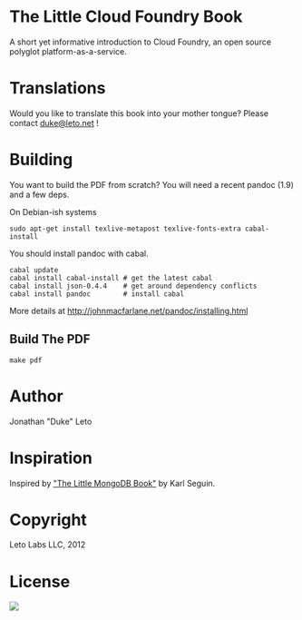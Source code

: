 # The Little Cloud Foundry Book

A short yet informative introduction to Cloud Foundry, an open source
polyglot platform-as-a-service.

# Translations

Would you like to translate this book into your mother tongue? Please contact duke@leto.net !

# Building

You want to build the PDF from scratch? You will need a recent pandoc (1.9) and a few deps.

On Debian-ish systems

    sudo apt-get install texlive-metapost texlive-fonts-extra cabal-install

You should install pandoc with cabal.

    cabal update
    cabal install cabal-install # get the latest cabal
    cabal install json-0.4.4    # get around dependency conflicts
    cabal install pandoc        # install cabal

More details at http://johnmacfarlane.net/pandoc/installing.html

## Build The PDF

    make pdf

# Author

Jonathan "Duke" Leto

# Inspiration

Inspired by ["The Little MongoDB Book"](https://github.com/karlseguin/the-little-mongodb-book) by Karl Seguin.

# Copyright

Leto Labs LLC, 2012

# License

<a href="http://creativecommons.org/licenses/by-nc-sa/3.0/legalcode">
<img src="http://i.creativecommons.org/l/by-nc-sa/3.0/88x31.png">
</a>
